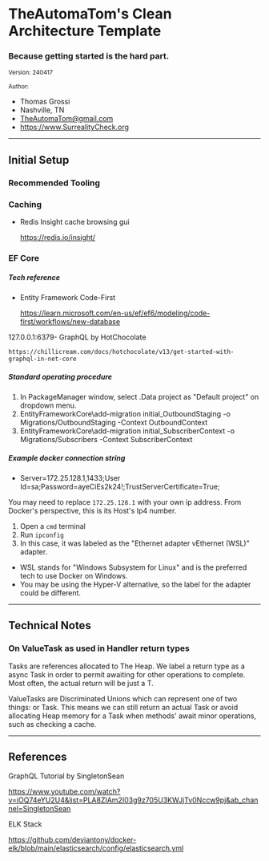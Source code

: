 ﻿# TheAutomaTom's Clean Architecture Template
### Because getting started is the hard part. 

<small>Version: 240417</small>

<small>Author:</small>
- Thomas Grossi 
- Nashville, TN 
- TheAutomaTom@gmail.com 
- https://www.SurrealityCheck.org



<hr/>

## Initial Setup

### Recommended Tooling

### Caching

- Redis Insight cache browsing gui

	https://redis.io/insight/

### EF Core

##### Tech reference

- Entity Framework Code-First 
 
	https://learn.microsoft.com/en-us/ef/ef6/modeling/code-first/workflows/new-database

127.0.0.1:6379- GraphQL by HotChocolate 

	https://chillicream.com/docs/hotchocolate/v13/get-started-with-graphql-in-net-core

##### Standard operating procedure

1. In PackageManager window, select .Data project as "Default project" on dropdown menu.
1. EntityFrameworkCore\add-migration initial_OutboundStaging -o Migrations/OutboundStaging -Context OutboundContext
1. EntityFrameworkCore\add-migration initial_SubscriberContext -o Migrations/Subscribers -Context SubscriberContext

##### Example docker connection string

- Server=172.25.128.1,1433;User Id=sa;Password=ayeCiEs2k24!;TrustServerCertificate=True;

You may need to replace `172.25.128.1` with your own ip address.  From Docker's perspective, this is its Host's Ip4 number.

1. Open a `cmd` terminal
1. Run `ipconfig`
1. In this case, it was labeled as the "Ethernet adapter vEthernet (WSL)" adapter.  
- WSL stands for "Windows Subsystem for Linux" and is the preferred tech to use Docker on Windows.  
- You may be using the Hyper-V alternative, so the label for the adapter could be different.

<hr/>

## Technical Notes

### On ValueTask as used in Handler return types
	
Tasks are references allocated to The Heap.  We label a return type as a async Task<T> in order to permit awaiting for other operations to complete.  Most often, the actual return will be just a T.

ValueTasks are Discriminated Unions which can represent one of two things: <T> or Task<T>.  This means we can still return an actual Task<T> or avoid allocating Heap memory for a Task when methods' await minor operations, such as checking a cache.

<hr/>

## References

GraphQL Tutorial by SingletonSean

https://www.youtube.com/watch?v=iOQ74eYU2U4&list=PLA8ZIAm2I03g9z705U3KWJjTv0Nccw9pj&ab_channel=SingletonSean

ELK Stack

https://github.com/deviantony/docker-elk/blob/main/elasticsearch/config/elasticsearch.yml

